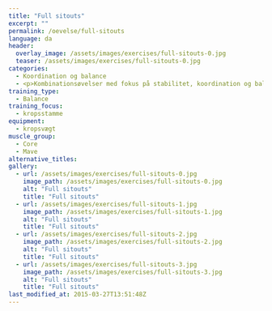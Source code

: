 ```yaml
---
title: "Full sitouts"
excerpt: ""
permalink: /oevelse/full-sitouts
language: da
header:
  overlay_image: /assets/images/exercises/full-sitouts-0.jpg
  teaser: /assets/images/exercises/full-sitouts-0.jpg
categories:
  - Koordination og balance
  - <p>Kombinationsøvelser med fokus på stabilitet, koordination og balancetræning. Her vælges gerne teknisk komplicerede øvelser, som udfordrer kropsstammen.</p>
training_type: 
  - Balance
training_focus: 
  - kropsstamme
equipment:
  - kropsvægt
muscle_group:
  - Core
  - Mave
alternative_titles:
gallery:
  - url: /assets/images/exercises/full-sitouts-0.jpg
    image_path: /assets/images/exercises/full-sitouts-0.jpg
    alt: "Full sitouts"
    title: "Full sitouts"
  - url: /assets/images/exercises/full-sitouts-1.jpg
    image_path: /assets/images/exercises/full-sitouts-1.jpg
    alt: "Full sitouts"
    title: "Full sitouts"
  - url: /assets/images/exercises/full-sitouts-2.jpg
    image_path: /assets/images/exercises/full-sitouts-2.jpg
    alt: "Full sitouts"
    title: "Full sitouts"
  - url: /assets/images/exercises/full-sitouts-3.jpg
    image_path: /assets/images/exercises/full-sitouts-3.jpg
    alt: "Full sitouts"
    title: "Full sitouts"
last_modified_at: 2015-03-27T13:51:48Z
---
```



